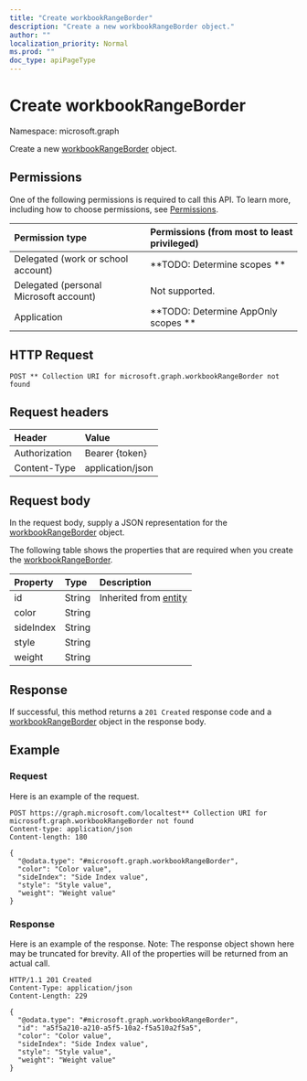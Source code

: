 ```yaml
---
title: "Create workbookRangeBorder"
description: "Create a new workbookRangeBorder object."
author: ""
localization_priority: Normal
ms.prod: ""
doc_type: apiPageType
---
```


# Create workbookRangeBorder

Namespace: microsoft.graph

Create a new [workbookRangeBorder](../resources/workbookrangeborder.md) object.

## Permissions
One of the following permissions is required to call this API. To learn more, including how to choose permissions, see [Permissions](/concepts/permissions-reference.md).

|Permission type|Permissions (from most to least privileged)|
|:---|:---|
|Delegated (work or school account)|**TODO: Determine scopes **|
|Delegated (personal Microsoft account)|Not supported.|
|Application|**TODO: Determine AppOnly scopes **|

## HTTP Request
<!-- {
  "blockType": "ignored"
}
-->
``` http
POST ** Collection URI for microsoft.graph.workbookRangeBorder not found
```

## Request headers
|Header|Value|
|:---|:---|
|Authorization|Bearer {token}|
|Content-Type|application/json|

## Request body
In the request body, supply a JSON representation for the [workbookRangeBorder](../resources/workbookrangeborder.md) object.

The following table shows the properties that are required when you create the [workbookRangeBorder](../resources/workbookrangeborder.md).

|Property|Type|Description|
|:---|:---|:---|
|id|String| Inherited from [entity](../resources/entity.md)|
|color|String||
|sideIndex|String||
|style|String||
|weight|String||



## Response
If successful, this method returns a `201 Created` response code and a [workbookRangeBorder](../resources/workbookrangeborder.md) object in the response body.

## Example

### Request
Here is an example of the request.
<!-- {
  "blockType": "request",
  "name": "create_workbookrangeborder_from_"
}
-->
``` http
POST https://graph.microsoft.com/localtest** Collection URI for microsoft.graph.workbookRangeBorder not found
Content-type: application/json
Content-length: 180

{
  "@odata.type": "#microsoft.graph.workbookRangeBorder",
  "color": "Color value",
  "sideIndex": "Side Index value",
  "style": "Style value",
  "weight": "Weight value"
}
```

### Response
Here is an example of the response. Note: The response object shown here may be truncated for brevity. All of the properties will be returned from an actual call.
<!-- {
  "blockType": "response",
  "truncated": true,
  "@odata.type": "microsoft.graph.workbookrangeborder"
}
-->
``` http
HTTP/1.1 201 Created
Content-Type: application/json
Content-Length: 229

{
  "@odata.type": "#microsoft.graph.workbookRangeBorder",
  "id": "a5f5a210-a210-a5f5-10a2-f5a510a2f5a5",
  "color": "Color value",
  "sideIndex": "Side Index value",
  "style": "Style value",
  "weight": "Weight value"
}
```

